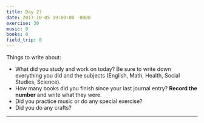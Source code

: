 ```yaml
---
title: Day 27
date: 2017-10-05 19:00:00 -0000
exercise: 30
music: 0
books: 0
field_trip: 0
---
```

Things to write about:

* What did you study and work on today? Be sure to write down everything you did and the subjects (English, Math, Health, Social Studies, Science).
* How many books did you finish since your last journal entry? **Record the number** and write what they were.
* Did you practice music or do any special exercise?
* Did you do any crafts?

***


